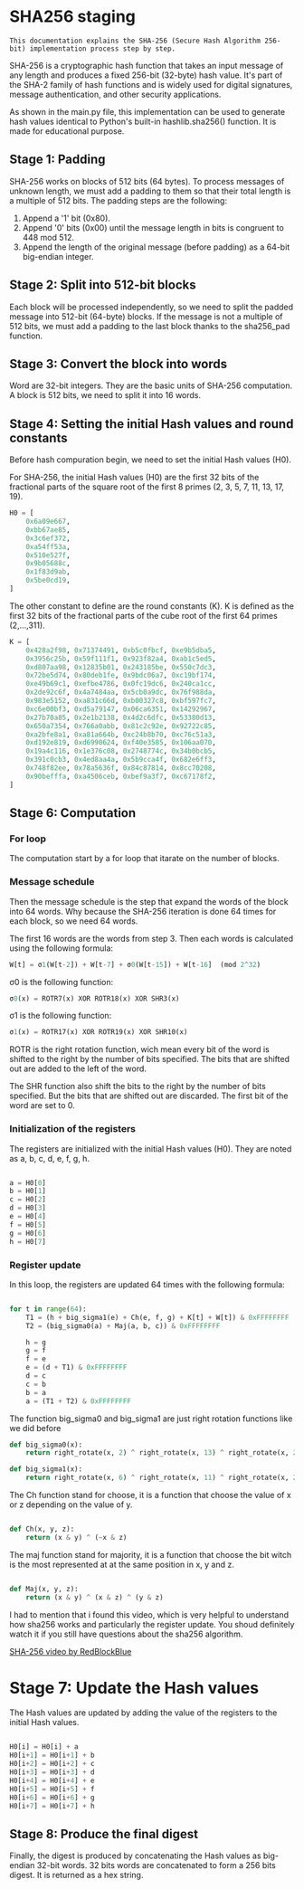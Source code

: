 # SHA256 staging

    This documentation explains the SHA-256 (Secure Hash Algorithm 256-bit) implementation process step by step.

SHA-256 is a cryptographic hash function that takes an input message of any length and produces a fixed 256-bit (32-byte) hash value. It's part of the SHA-2 family of hash functions and is widely used for digital signatures, message authentication, and other security applications.

As shown in the main.py file, this implementation can be used to generate hash values identical to Python's built-in hashlib.sha256() function. It is made for educational purpose.

## Stage 1: Padding

SHA-256 works on blocks of 512 bits (64 bytes). To process messages of unknown length,
we must add a padding to them so that their total length is a multiple of 512 bits.
The padding steps are the following:
1. Append a '1' bit (0x80).
2. Append '0' bits (0x00) until the message length in bits is congruent to 448 mod 512.
3. Append the length of the original message (before padding) as a 64-bit big-endian integer.

## Stage 2: Split into 512-bit blocks

Each block will be processed independently, so we need to split the padded message into 512-bit (64-byte) blocks.
If the message is not a multiple of 512 bits, we must add a padding to the last block thanks to the sha256_pad function.

## Stage 3: Convert the block into words

Word are 32-bit integers. They are the basic units of SHA-256 computation.
A block is 512 bits, we need to split it into 16 words.


## Stage 4: Setting the initial Hash values and round constants
Before hash compuration begin, we need to set the initial Hash values (H0).

For SHA-256, the initial Hash values (H0) are the first 32 bits of the fractional parts of the square root of the first 8 primes (2, 3, 5, 7, 11, 13, 17, 19).

```python
H0 = [
    0x6a09e667,
    0xbb67ae85,
    0x3c6ef372,
    0xa54ff53a,
    0x510e527f,
    0x9b05688c,
    0x1f83d9ab,
    0x5be0cd19,
]
``` 

The other constant to define are the round constants (K).
K is defined as the first 32 bits of the fractional parts of the cube root of the first 64 primes (2,...,311).

``` python
K = [
    0x428a2f98, 0x71374491, 0xb5c0fbcf, 0xe9b5dba5,
    0x3956c25b, 0x59f111f1, 0x923f82a4, 0xab1c5ed5,
    0xd807aa98, 0x12835b01, 0x243185be, 0x550c7dc3,
    0x72be5d74, 0x80deb1fe, 0x9bdc06a7, 0xc19bf174,
    0xe49b69c1, 0xefbe4786, 0x0fc19dc6, 0x240ca1cc,
    0x2de92c6f, 0x4a7484aa, 0x5cb0a9dc, 0x76f988da,
    0x983e5152, 0xa831c66d, 0xb00327c8, 0xbf597fc7,
    0xc6e00bf3, 0xd5a79147, 0x06ca6351, 0x14292967,
    0x27b70a85, 0x2e1b2138, 0x4d2c6dfc, 0x53380d13,
    0x650a7354, 0x766a0abb, 0x81c2c92e, 0x92722c85,
    0xa2bfe8a1, 0xa81a664b, 0xc24b8b70, 0xc76c51a3,
    0xd192e819, 0xd6990624, 0xf40e3585, 0x106aa070,
    0x19a4c116, 0x1e376c08, 0x2748774c, 0x34b0bcb5,
    0x391c0cb3, 0x4ed8aa4a, 0x5b9cca4f, 0x682e6ff3,
    0x748f82ee, 0x78a5636f, 0x84c87814, 0x8cc70208,
    0x90befffa, 0xa4506ceb, 0xbef9a3f7, 0xc67178f2,
]
```

## Stage 6: Computation

### For loop

The computation start by a for loop that itarate on the number of blocks. 

### Message schedule
Then the message schedule is the step that expand the words of the block into 64 words. Why
because the SHA-256 iteration is done 64 times for each block, so we need 64 words.

The first 16 words are the words from step 3. Then each words is calculated using the following formula:

``` python
W[t] = σ1(W[t-2]) + W[t-7] + σ0(W[t-15]) + W[t-16]  (mod 2^32)
```
σ0 is the following function:

``` python
σ0(x) = ROTR7(x) XOR ROTR18(x) XOR SHR3(x)
```
σ1 is the following function:
``` python
σ1(x) = ROTR17(x) XOR ROTR19(x) XOR SHR10(x)
```
ROTR is the right rotation function, wich mean every bit of the word is shifted to the right by the number 
of bits specified. The bits that are shifted out are added to the left of the word.

The SHR function also shift the bits to the right by the number of bits specified. But the bits that are 
shifted out are discarded. The first bit of the word are set to 0.

### Initialization of the registers

The registers are initialized with the initial Hash values (H0). They are noted as a, b, c, d, e, f, g, h.

``` python

a = H0[0]
b = H0[1]
c = H0[2]
d = H0[3]
e = H0[4]
f = H0[5]
g = H0[6]
h = H0[7]
```

### Register update

In this loop, the registers are updated 64 times with the following formula:

``` python

for t in range(64):
    T1 = (h + big_sigma1(e) + Ch(e, f, g) + K[t] + W[t]) & 0xFFFFFFFF
    T2 = (big_sigma0(a) + Maj(a, b, c)) & 0xFFFFFFFF

    h = g
    g = f
    f = e
    e = (d + T1) & 0xFFFFFFFF
    d = c
    c = b
    b = a
    a = (T1 + T2) & 0xFFFFFFFF
```

The function big_sigma0 and big_sigma1 are just right rotation functions like we did before

``` python
def big_sigma0(x):
    return right_rotate(x, 2) ^ right_rotate(x, 13) ^ right_rotate(x, 22)
```

``` python
def big_sigma1(x):
    return right_rotate(x, 6) ^ right_rotate(x, 11) ^ right_rotate(x, 25)
```

The Ch function stand for choose, it is a function that choose the value of x or z depending on the value of y.

``` python

def Ch(x, y, z):
    return (x & y) ^ (~x & z)
```

The maj function stand for majority, it is a function that choose the bit witch is the most represented at 
at the same position in x, y and z.

``` python

def Maj(x, y, z):
    return (x & y) ^ (x & z) ^ (y & z)
```

I had to mention that i found this video, which is very helpful to understand how sha256 works and particularly the register update. You shoud definitely watch it if you still have questions about the sha256 algorithm.

[SHA-256 video by RedBlockBlue](https://www.youtube.com/watch?v=orIgy2MjqrA)

# Stage 7: Update the Hash values

The Hash values are updated by adding the value of the registers to the initial Hash values.

``` python

H0[i] = H0[i] + a
H0[i+1] = H0[i+1] + b
H0[i+2] = H0[i+2] + c
H0[i+3] = H0[i+3] + d
H0[i+4] = H0[i+4] + e
H0[i+5] = H0[i+5] + f
H0[i+6] = H0[i+6] + g
H0[i+7] = H0[i+7] + h
```

## Stage 8: Produce the final digest

Finally, the digest is produced by concatenating the Hash values as big-endian 32-bit words.
32 bits words are concatenated to form a 256 bits digest. It is returned as a hex string.



